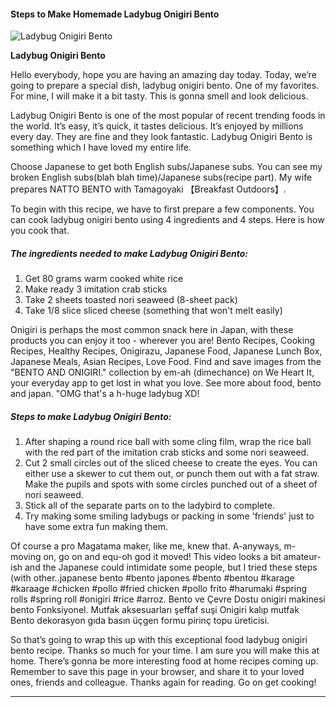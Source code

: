             

#### Steps to Make Homemade Ladybug Onigiri Bento

![Ladybug Onigiri Bento](https://img-global.cpcdn.com/recipes/6370126203977728/751x532cq70/ladybug-onigiri-bento-recipe-main-photo.jpg)

**Ladybug Onigiri Bento**

Hello everybody, hope you are having an amazing day today. Today, we’re going to prepare a special dish, ladybug onigiri bento. One of my favorites. For mine, I will make it a bit tasty. This is gonna smell and look delicious.

Ladybug Onigiri Bento is one of the most popular of recent trending foods in the world. It’s easy, it’s quick, it tastes delicious. It’s enjoyed by millions every day. They are fine and they look fantastic. Ladybug Onigiri Bento is something which I have loved my entire life.

Choose Japanese to get both English subs/Japanese subs. You can see my broken English subs(blah blah time)/Japanese subs(recipe part). My wife prepares NATTO BENTO with Tamagoyaki 【Breakfast Outdoors】.

To begin with this recipe, we have to first prepare a few components. You can cook ladybug onigiri bento using 4 ingredients and 4 steps. Here is how you cook that.

##### The ingredients needed to make Ladybug Onigiri Bento:

1.  Get 80 grams warm cooked white rice
2.  Make ready 3 imitation crab sticks
3.  Take 2 sheets toasted nori seaweed (8-sheet pack)
4.  Take 1/8 slice sliced cheese (something that won't melt easily)

Onigiri is perhaps the most common snack here in Japan, with these products you can enjoy it too - wherever you are! Bento Recipes, Cooking Recipes, Healthy Recipes, Onigirazu, Japanese Food, Japanese Lunch Box, Japanese Meals, Asian Recipes, Love Food. Find and save images from the "BENTO AND ONIGIRI." collection by em-ah (dimechance) on We Heart It, your everyday app to get lost in what you love. See more about food, bento and japan. "OMG that's a h-huge ladybug XD!

##### Steps to make Ladybug Onigiri Bento:

1.  After shaping a round rice ball with some cling film, wrap the rice ball with the red part of the imitation crab sticks and some nori seaweed.
2.  Cut 2 small circles out of the sliced cheese to create the eyes. You can either use a skewer to cut them out, or punch them out with a fat straw. Make the pupils and spots with some circles punched out of a sheet of nori seaweed.
3.  Stick all of the separate parts on to the ladybird to complete.
4.  Try making some smiling ladybugs or packing in some 'friends' just to have some extra fun making them.

Of course a pro Magatama maker, like me, knew that. A-anyways, m-moving on, go on and equ-oh god it moved! This video looks a bit amateur-ish and the Japanese could intimidate some people, but I tried these steps (with other..japanese bento #bento japones #bento #bentou #karage #karaage #chicken #pollo #fried chicken #pollo frito #harumaki #spring rolls #spring roll #onigiri #rice #arroz. Bento ve Çevre Dostu onigiri makinesi bento Fonksiyonel. Mutfak aksesuarları şeffaf suşi Onigiri kalıp mutfak Bento dekorasyon gıda basın üçgen formu pirinç topu üreticisi.

So that’s going to wrap this up with this exceptional food ladybug onigiri bento recipe. Thanks so much for your time. I am sure you will make this at home. There’s gonna be more interesting food at home recipes coming up. Remember to save this page in your browser, and share it to your loved ones, friends and colleague. Thanks again for reading. Go on get cooking!

* * *